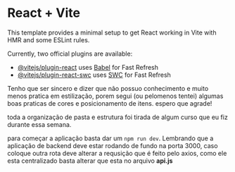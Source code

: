 # React + Vite

This template provides a minimal setup to get React working in Vite with HMR and some ESLint rules.

Currently, two official plugins are available:

- [@vitejs/plugin-react](https://github.com/vitejs/vite-plugin-react/blob/main/packages/plugin-react/README.md) uses [Babel](https://babeljs.io/) for Fast Refresh
- [@vitejs/plugin-react-swc](https://github.com/vitejs/vite-plugin-react-swc) uses [SWC](https://swc.rs/) for Fast Refresh

Tenho que ser sincero e dizer que não possuo conhecimento e muito menos pratica em estilização, porem
segui (ou pelomenos tentei) algumas boas praticas de cores e posicionamento de itens. espero que agrade!

toda a organização de pasta e estrutura foi tirada de algum curso que eu fiz durante essa semana.

para começar a aplicação basta dar um ```npm run dev```. Lembrando que a aplicação de backend deve estar rodando
de fundo na porta 3000, caso coloque outra rota deve alterar a requsição que é feito pelo axios, como ele esta 
centralizado basta alterar que esta no arquivo __api.js__